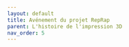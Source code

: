 ```yaml
---
layout: default
title: Avénement du projet RepRap
parent: L'histoire de l'impression 3D
nav_order: 5
---
```

